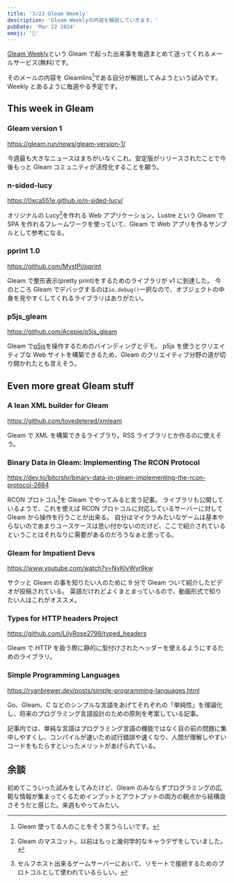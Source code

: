 ```yaml
---
title: '3/22 Gleam Weekly'
description: 'Gleam Weeklyの内容を解説していきます。'
pubDate: 'Mar 22 2024'
emoji: '🦊'
---
```


[Gleam Weekly](https://gleamweekly.com)という Gleam で起った出来事を毎週まとめて送ってくれるメールサービス(無料)です。

そのメールの内容を Gleamlins[^1]である自分が解説してみようという試みです。Weekly とあるように毎週やる予定です。

## This week in Gleam

### Gleam version 1

https://gleam.run/news/gleam-version-1/

今週最も大きなニュースはまちがいなくこれ。安定版がリリースされたことで今後もっと Gleam コミュニティが活性化することを願う。

### n-sided-lucy

https://0xca551e.github.io/n-sided-lucy/

オリジナルの Lucy[^2]を作れる Web アプリケーション。Lustre という Gleam で SPA を作れるフレームワークを使っていて、Gleam で Web アプリを作るサンプルとして参考になる。

### pprint 1.0

https://github.com/MystPi/pprint

Gleam で整形表示(pretty print)をするためのライブラリが v1 に到達した。
今のところ Gleam でデバッグするのは`io.debug()`一択なので、オブジェクトの中身を見やすくしてくれるライブラリはありがたい。

### p5js_gleam

https://github.com/Acepie/p5js_gleam

Gleam で[p5js](https://p5js.jp)を操作するためのバインディングとデモ。
p5js を使うとクリエイティブな Web サイトを構築できるため、Gleam のクリエイティブ分野の道が切り開かれたとも言えそう。

## Even more great Gleam stuff

### A lean XML builder for Gleam

https://github.com/tovedetered/xmleam

Gleam で XML を構築できるライブラり。RSS ライブラリとか作るのに使えそう。

### Binary Data in Gleam: Implementing The RCON Protocol

https://dev.to/bitcrshr/binary-data-in-gleam-implementing-the-rcon-protocol-2684

RCON プロトコル[^3]を Gleam でやってみると言う記事。
ライブラリも公開しているようで、これを使えば RCON プロトコルに対応しているサーバーに対して Gleam から操作を行うことが出来る。
自分はマイクラみたいなゲームは基本やらないのであまりユースケースは思い付かないのだけど、ここで紹介されているということはそれなりに需要があるのだろうなぁと思ってる。

### Gleam for Impatient Devs

https://www.youtube.com/watch?v=NyKIvWvr9kw

サクッと Gleam の事を知りたい人のために 9 分で Gleam ついて紹介したビデオが投稿されている。
英語だけれどよくまとまっているので、動画形式で知りたい人はこれがオススメ。

### Types for HTTP headers Project

https://github.com/LilyRose2798/typed_headers

Gleam で HTTP を扱う際に静的に型付けされたヘッダーを使えるようにするためのライブラリ。

### Simple Programming Languages

https://ryanbrewer.dev/posts/simple-programming-languages.html

Go、Gleam、C などのシンプルな言語をあげてそれぞれの「単純性」を理論化し、将来のプログラミング言語設計のための原則を考案している記事。

記事内では、単純な言語はプログラミング言語の機能ではなく目の前の問題に集中しやすくし、コンパイルが速いため試行錯誤や速くなり、人間が理解しやすいコードをもたらすといったメリットがあげられている。

## 余談

初めてこういった試みをしてみたけど、Gleam のみならずプログラミングの広範な情報が集まってくるためインプットとアウトプットの両方の観点から結構良さそうだと感じた。来週もやってみたい。

[^1]: Gleam 使ってる人のことをそう言うらしいです。
[^2]: Gleam のマスコット。以前はもっと幾何学的なキャラデザをしていました。
[^3]: セルフホスト出来るゲームサーバーにおいて、リモートで接続するためのプロトコルとして使われているらしい。
